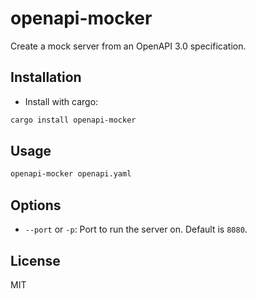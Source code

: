 # openapi-mocker

Create a mock server from an OpenAPI 3.0 specification.

## Installation

- Install with cargo:

```bash
cargo install openapi-mocker
```

## Usage

```bash
openapi-mocker openapi.yaml
```

## Options

- `--port` or `-p`: Port to run the server on. Default is `8080`.

## License

MIT
